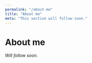 ```yaml
---
permalink: "/about-me"
title: "About me"
meta: "This section will follow soon."
---
```


# About me

*Will follow soon.*
